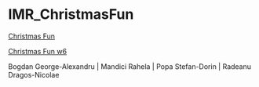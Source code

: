 # IMR_ChristmasFun
[Christmas Fun](https://docs.google.com/document/d/1v5Jyrgha6MZw0_70-rqKinBtwSrkkF6IX8TnhwIjIDs)

[Christmas Fun w6](https://docs.google.com/document/d/1_K_gpwB6DQOcJdh0FiKGcI3O1lUWtf8seW-LcQLn6P8)

Bogdan George-Alexandru | Mandici Rahela | Popa Stefan-Dorin | Radeanu Dragos-Nicolae
